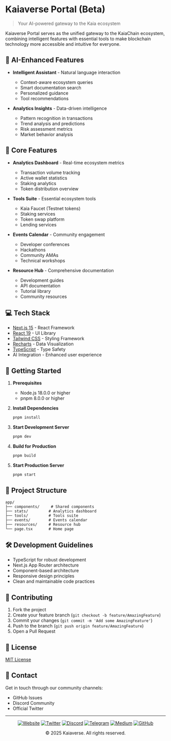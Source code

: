 # Kaiaverse Portal (Beta)

> Your AI-powered gateway to the Kaia ecosystem

Kaiaverse Portal serves as the unified gateway to the KaiaChain ecosystem, combining intelligent features with essential tools to make blockchain technology more accessible and intuitive for everyone.

## 🤖 AI-Enhanced Features

- **Intelligent Assistant** - Natural language interaction
  - Context-aware ecosystem queries
  - Smart documentation search
  - Personalized guidance
  - Tool recommendations

- **Analytics Insights** - Data-driven intelligence
  - Pattern recognition in transactions
  - Trend analysis and predictions
  - Risk assessment metrics
  - Market behavior analysis

## 🚀 Core Features

- **Analytics Dashboard** - Real-time ecosystem metrics
  - Transaction volume tracking
  - Active wallet statistics
  - Staking analytics
  - Token distribution overview

- **Tools Suite** - Essential ecosystem tools
  - Kaia Faucet (Testnet tokens)
  - Staking services
  - Token swap platform
  - Lending services

- **Events Calendar** - Community engagement
  - Developer conferences
  - Hackathons
  - Community AMAs
  - Technical workshops

- **Resource Hub** - Comprehensive documentation
  - Development guides
  - API documentation
  - Tutorial library
  - Community resources

## 💻 Tech Stack

- [Next.js 15](https://nextjs.org/) - React Framework
- [React 19](https://reactjs.org/) - UI Library
- [Tailwind CSS](https://tailwindcss.com/) - Styling Framework
- [Recharts](https://recharts.org/) - Data Visualization
- [TypeScript](https://www.typescriptlang.org/) - Type Safety
- AI Integration - Enhanced user experience

## 🏁 Getting Started

1. **Prerequisites**
   - Node.js 18.0.0 or higher
   - pnpm 8.0.0 or higher

2. **Install Dependencies**
   ```bash
   pnpm install
   ```

3. **Start Development Server**
   ```bash
   pnpm dev
   ```

4. **Build for Production**
   ```bash
   pnpm build
   ```

5. **Start Production Server**
   ```bash
   pnpm start
   ```

## 📁 Project Structure

```
app/
├── components/     # Shared components
├── stats/         # Analytics dashboard
├── tools/         # Tools suite
├── events/        # Events calendar
├── resources/     # Resource hub
└── page.tsx       # Home page
```

## 🛠 Development Guidelines

- TypeScript for robust development
- Next.js App Router architecture
- Component-based architecture
- Responsive design principles
- Clean and maintainable code practices

## 🤝 Contributing

1. Fork the project
2. Create your feature branch (`git checkout -b feature/AmazingFeature`)
3. Commit your changes (`git commit -m 'Add some AmazingFeature'`)
4. Push to the branch (`git push origin feature/AmazingFeature`)
5. Open a Pull Request

## 📄 License

[MIT License](LICENSE)

## 📱 Contact

Get in touch through our community channels:
- GitHub Issues
- Discord Community
- Official Twitter

---

<div align="center">

[![Website](https://img.shields.io/badge/Website-000000?style=for-the-badge&logo=safari&logoColor=white)](https://www.kaia.io)
[![Twitter](https://img.shields.io/badge/Twitter-1DA1F2?style=for-the-badge&logo=twitter&logoColor=white)](https://twitter.com/KaiaChain)
[![Discord](https://img.shields.io/badge/Discord-5865F2?style=for-the-badge&logo=discord&logoColor=white)](https://discord.gg/kaiachain)
[![Telegram](https://img.shields.io/badge/Telegram-2CA5E0?style=for-the-badge&logo=telegram&logoColor=white)](https://t.me/kaiachain)
[![Medium](https://img.shields.io/badge/Medium-12100E?style=for-the-badge&logo=medium&logoColor=white)](https://medium.com/kaiachain)
[![GitHub](https://img.shields.io/badge/GitHub-181717?style=for-the-badge&logo=github&logoColor=white)](https://github.com/kaiachain)

© 2025 Kaiaverse. All rights reserved.

</div>
